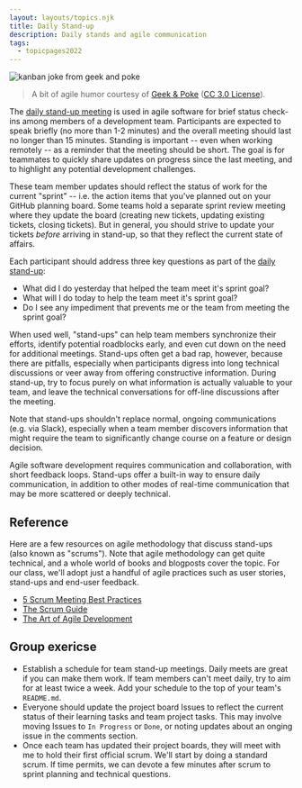 ```yaml
---
layout: layouts/topics.njk
title: Daily Stand-up
description: Daily stands and agile communication
tags:
  - topicpages2022
---
```


![kanban joke from geek and poke](/static/img/kanban_joke.jpg)

> A bit of agile humor courtesy of [Geek & Poke](http://geek-and-poke.com/geekandpoke/2012/10/1/doad.html)  ([CC 3.0 License](https://creativecommons.org/licenses/by/3.0/legalcode)).

The [daily stand-up meeting](https://en.wikipedia.org/wiki/Stand-up_meeting) is used in agile software for brief status check-ins among members of a development team. Participants are expected to speak briefly (no more than 1-2 minutes) and the overall meeting should last no longer than 15 minutes. Standing is important -- even when working remotely -- as a reminder that the meeting should be short. The goal is for teammates to quickly share updates on progress since the last meeting, and to highlight any potential development challenges.

These team member updates should reflect the status of work for the current "sprint" -- i.e. the action items that you've planned out on your GitHub planning board. Some teams hold a separate sprint review meeting where they update the board (creating new tickets, updating existing tickets, closing tickets). But in general, you should strive to update your tickets *before* arriving in stand-up, so that they reflect the current state of affairs.

Each participant should address three key questions as part of the [daily stand-up](https://www.scrumguides.org/scrum-guide.html#events-daily):

- What did I do yesterday that helped the team meet it's sprint goal?
- What will I do today to help the team meet it's sprint goal?
- Do I see any impediment that prevents me or the team from meeting the sprint goal?

When used well, "stand-ups" can help team members synchronize their efforts, identify potential roadblocks early, and even cut down on the need for additional meetings. Stand-ups often get a bad rap, however, because there are pitfalls, especially when participants digress into long technical discussions or veer away from offering constructive information. During stand-up, try to focus purely on what information is actually valuable to your team, and leave the technical conversations for off-line discussions after the meeting.

Note that stand-ups shouldn't replace normal, ongoing communications (e.g. via Slack), especially when a team member discovers information that might require the team to significantly change course on a feature or design decision. 

Agile software development requires communication and collaboration, with short feedback loops. Stand-ups offer a built-in way to ensure daily communication, in addition to other modes of real-time communication that may be more scattered or deeply technical.

## Reference

Here are a few resources on agile methodology that discuss stand-ups (also known as "scrums"). Note that agile methodology can get quite technical, and a whole world of books and blogposts cover the topic. For our class, we'll adopt just a handful of agile practices such as user stories, stand-ups and end-user feedback.

* [5 Scrum Meeting Best Practices](https://sprint.ly/blog/scrum-meeting-best-practices/)
* [The Scrum Guide](https://www.scrumguides.org/scrum-guide.html)
* [The Art of Agile Development](https://searchworks.stanford.edu/view/13186232)

## Group exericse

* Establish a schedule for team stand-up meetings. Daily meets are great if you can make them work. If team members can't meet daily, try to aim for at least twice a week. Add your schedule to the top of your team's `README.md`.
* Everyone should update the project board Issues to reflect the current status of their learning tasks and team project tasks. This may involve moving Issues to `In Progress` or `Done`, or noting updates about an onging issue in the comments section.
* Once each team has updated their project boards, they will meet with me to hold their first official scrum. We'll start by doing a standard scrum. If time permits, we can devote a few minutes after scrum to sprint planning and technical questions.
